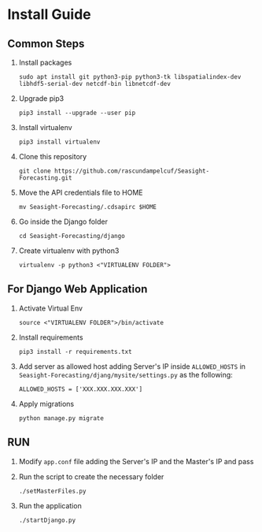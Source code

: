 # Install Guide
## Common Steps
1. Install packages
    ```
    sudo apt install git python3-pip python3-tk libspatialindex-dev libhdf5-serial-dev netcdf-bin libnetcdf-dev
    ```

2. Upgrade pip3
    ```
    pip3 install --upgrade --user pip
    ```

3. Install virtualenv
    ```
    pip3 install virtualenv
    ```

4. Clone this repository
   ```
   git clone https://github.com/rascundampelcuf/Seasight-Forecasting.git
   ```

5. Move the API credentials file to HOME
   ```
   mv Seasight-Forecasting/.cdsapirc $HOME
   ```

6. Go inside the Django folder
   ```
   cd Seasight-Forecasting/django
   ```

7. Create virtualenv with python3
   ```
   virtualenv -p python3 <"VIRTUALENV FOLDER">
   ```

## For Django Web Application
1. Activate Virtual Env
   ```
   source <"VIRTUALENV FOLDER">/bin/activate
   ```

2. Install requirements
   ```
   pip3 install -r requirements.txt
   ```

3. Add server as allowed host adding Server's IP inside `ALLOWED_HOSTS` in `Seasight-Forecasting/djang/mysite/settings.py` as the following:
   ```
   ALLOWED_HOSTS = ['XXX.XXX.XXX.XXX']
   ```

4. Apply migrations
   ```
   python manage.py migrate
   ```

## RUN
1. Modify `app.conf` file adding the Server's IP and the Master's IP and pass

3. Run the script to create the necessary folder
   ```
   ./setMasterFiles.py
   ```

2. Run the application
    ```
    ./startDjango.py
    ```
